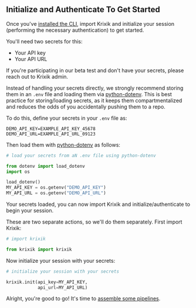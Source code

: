 ## Initialize and Authenticate To Get Started

Once you've [installed the CLI](install_cli.md), import Krixik and initialize your session (performing the necessary authentication) to get started.

You'll need two secrets for this:

- Your API key
- Your API URL

If you're participating in our beta test and don't have your secrets, please reach out to Krixik admin.

Instead of handling your secrets directly, we strongly recommend storing them in an `.env` file and loading them via [python-dotenv](https://pypi.org/project/python-dotenv/). This is best practice for storing/loading secrets, as it keeps them compartmentalized and reduces the odds of you accidentally pushing them to a repo.

To do this, define your secrets in your `.env` file as:

```ssh-config
DEMO_API_KEY=EXAMPLE_API_KEY_45678
DEMO_API_URL=EXAMPLE_API_URL_09123
```

Then load them with [python-dotenv](https://pypi.org/project/python-dotenv/) as follows:


```python
# load your secrets from aN .env file using python-dotenv

from dotenv import load_dotenv
import os

load_dotenv()
MY_API_KEY = os.getenv("DEMO_API_KEY")
MY_API_URL = os.getenv("DEMO_API_URL")
```

Your secrets loaded, you can now import Krixik and initialize/authenticate to begin your session.

These are two separate actions, so we'll do them separately. First import Krixik:


```python
# import krixik

from krixik import krixik
```

Now initialize your session with your secrets:


```python
# initialize your session with your secrets

krixik.init(api_key=MY_API_KEY,
            api_url=MY_API_URL)
```

Alright, you're good to go! It's time to [assemble some pipelines](../pipeline_creation/create_pipeline.md).
